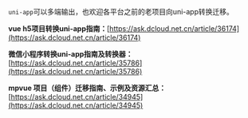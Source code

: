 
`uni-app`可以多端输出，也欢迎各平台之前的老项目向uni-app转换迁移。


**vue h5项目转换uni-app指南：**[https://ask.dcloud.net.cn/article/36174](https://ask.dcloud.net.cn/article/36174)

**微信小程序转换uni-app指南及转换器：**[https://ask.dcloud.net.cn/article/35786](https://ask.dcloud.net.cn/article/35786)

**mpvue 项目（组件）迁移指南、示例及资源汇总：** [https://ask.dcloud.net.cn/article/34945](https://ask.dcloud.net.cn/article/34945)
